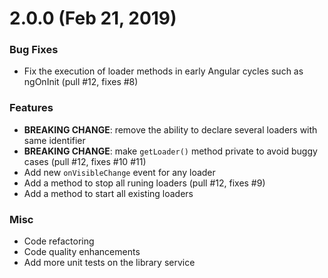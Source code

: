 <a name="2.0.0"></a>
# 2.0.0 (Feb 21, 2019)

### Bug Fixes
* Fix the execution of loader methods in early Angular cycles such as ngOnInit (pull #12, fixes #8)

### Features
* **BREAKING CHANGE**: remove the ability to declare several loaders with same identifier
* **BREAKING CHANGE**: make `getLoader()` method private to avoid buggy cases  (pull #12, fixes #10 #11)
* Add new `onVisibleChange` event for any loader
* Add a method to stop all runing loaders (pull #12, fixes #9)
* Add a method to start all existing loaders

### Misc
* Code refactoring
* Code quality enhancements
* Add more unit tests on the library service